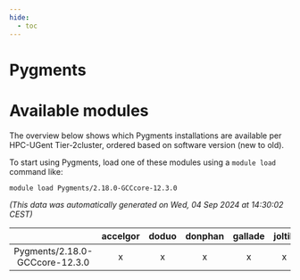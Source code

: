 ```yaml
---
hide:
  - toc
---
```


Pygments
========

# Available modules


The overview below shows which Pygments installations are available per HPC-UGent Tier-2cluster, ordered based on software version (new to old).

To start using Pygments, load one of these modules using a `module load` command like:

```shell
module load Pygments/2.18.0-GCCcore-12.3.0
```

*(This data was automatically generated on Wed, 04 Sep 2024 at 14:30:02 CEST)*  

| |accelgor|doduo|donphan|gallade|joltik|shinx|skitty|
| :---: | :---: | :---: | :---: | :---: | :---: | :---: | :---: |
|Pygments/2.18.0-GCCcore-12.3.0|x|x|x|x|x|x|x|
